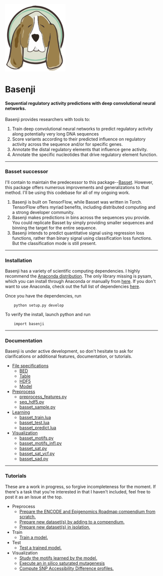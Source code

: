 <img src="docs/basset_image.png" width="200">

# Basenji
#### Sequential regulatory activity predictions with deep convolutional neural networks.

Basenji provides researchers with tools to:
1. Train deep convolutional neural networks to predict regulatory activity along potentially very long DNA sequences
2. Score variants according to their predicted influence on regulatory activity across the sequence and/or for specific genes.
3. Annotate the distal regulatory elements that influence gene activity.
4. Annotate the specific nucleotides that drive regulatory element function.

---------------------------------------------------------------------------------------------------
### Basset successor

I'll contain to maintain the predecessor to this package--[Basset](https://github.com/davek44/Basset). However, this package offers numerous improvements and generalizations to that method. I'll be using this codebase for all of my ongoing work.

1. Basenji is built on TensorFlow, while Basset was written in Torch. TensorFlow offers myriad benefits, including distributed computing and a strong developer community.
2. Basenji makes predictions in bins across the sequences you provide. You could replicate Basset by simply providing smaller sequences and binning the target for the entire sequence.
3. Basenji intends to predict quantitative signal using regression loss functions, rather than binary signal using classification loss functions. But the classification mode is still present.

---------------------------------------------------------------------------------------------------
### Installation

Basenji has a variety of scientific computing dependencies. I highly recommend the [Anaconda distribution](https://www.continuum.io/downloads). The only library missing is pysam, which you can install through Anaconda or manually from [here](https://code.google.com/p/pysam/). If you don't want to use Anaconda, check out the full list of dependencies [here](docs/requirements.md).

Once you have the dependencies, run
```
    python setup.py develop
```

To verify the install, launch python and run
```
    import basenji
```

---------------------------------------------------------------------------------------------------
### Documentation

Basenji is under active development, so don't hesitate to ask for clarifications or additional features, documentation, or tutorials.

- [File specifications](docs/file_specs.md)
  - [BED](docs/file_specs.md#bed)
  - [Table](docs/file_specs.md#table)
  - [HDF5](docs/file_specs.md#hdf5)
  - [Model](docs/file_specs.md#model)
- [Preprocess](docs/preprocess.md)
  - [preprocess_features.py](docs/preprocess.md#preprocess_features.py)
  - [seq_hdf5.py](docs/preprocess.md#seq_hdf.py)
  - [basset_sample.py](docs/preprocess.md#basset_sample.py)
- [Learning](docs/learning.md)
  - [basset_train.lua](docs/learning.md#train)
  - [basset_test.lua](docs/learning.md#test)
  - [basset_predict.lua](docs/learning.md#predict)
- [Visualization](docs/visualization.md)
  - [basset_motifs.py](docs/visualization.md#motifs)
  - [basset_motifs_infl.py](docs/visualization.md#infl)
  - [basset_sat.py](docs/visualization.md#sat)
  - [basset_sat_vcf.py](docs/visualization.md#sat_vcf)
  - [basset_sad.py](docs/visualization.md#sad)

---------------------------------------------------------------------------------------------------
### Tutorials

These are a work in progress, so forgive incompleteness for the moment. If there's a task that you're interested in that I haven't included, feel free to post it as an Issue at the top.

- Preprocess
  - [Prepare the ENCODE and Epigenomics Roadmap compendium from scratch.](tutorials/prepare_compendium.ipynb)
  - [Prepare new dataset(s) by adding to a compendium.](tutorials/new_data_many.ipynb)
  - [Prepare new dataset(s) in isolation.](tutorials/new_data_iso.ipynb)
- Train
  - [Train a model.](tutorials/train.md)
- Test
  - [Test a trained model.](tutorials/test.ipynb)
- Visualization
  - [Study the motifs learned by the model.](tutorials/motifs.ipynb)
  - [Execute an in silico saturated mutagenesis](tutorials/sat_mut.ipynb)
  - [Compute SNP Accessibility Difference profiles.](tutorials/sad.ipynb)